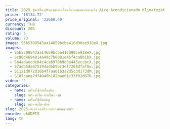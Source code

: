 ```yaml
---
title: 2025 รุ่นเครื่องปรับอากาศเคลื่อนที่แบบพกพากลางแจ้ง Aire Acondicionado Klimatyzator คอมเพรสเซอร์ Climatizzatore
price: '18134.72'
price_original: '22668.40'
currency: THB
discount: 20%
rating: 5
volume: 73
image: S5b5309543aa14659bcba416d90ce918eX.jpg
images:
  - S5b5309543aa14659bcba416d90ce918eX.jpg
  - Sc80d4694814a49c7b6081e46f4ca0b1bX.jpg
  - Sb4adaecdeb4c4ca6978b9d3e445eccbcX.jpg
  - S7adb5da875194adbb9bc3ef7268dfaf8w.jpg
  - S1121d072d16b4f7aa01b3a2d5c3d173dM.jpg
  - S187caea7df4040b182bae01c33f02d876.jpg
video: ''
categories:
  - name: เครื่องใช้ภายในบ้าน
    slug: เคร-องใช-ภายในบ-าน
  - name: เครื่องใช้ที่สำคัญ
    slug: เคร-องใช-สำค
slug: 2025-นเคร-องปร-บอากาศเคล-อนท
encode: okUDPIS
lang: th
---
```

  